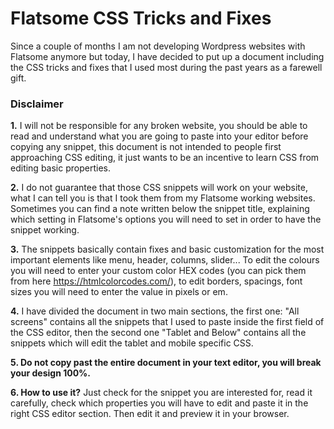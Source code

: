 # Flatsome CSS Tricks and Fixes

Since a couple of months I am not developing Wordpress websites with Flatsome anymore but today, I have decided to put up a document including the CSS tricks and fixes that I used most during the past years as a farewell gift.

<h3>Disclaimer</h3>

<b>1.</b> I will not be responsible for any broken website, you should be able to read and understand what you are going to paste into your editor before copying any snippet, this document is not intended to people first approaching CSS editing, it just wants to be an incentive to learn CSS from editing basic properties.

<b>2.</b> I do not guarantee that those CSS snippets will work on your website, what I can tell you is that I took them from my Flatsome working websites. Sometimes you can find a note written below the snippet title, explaining which setting in Flatsome's options you will need to set in order to have the snippet working.

<b>3.</b> The snippets basically contain fixes and basic customization for the most important elements like menu, header, columns, slider... To edit the colours you will need to enter your custom color HEX codes (you can pick them from here https://htmlcolorcodes.com/), to edit borders, spacings, font sizes you will need to enter the value in pixels or em.

<b>4.</b> I have divided the document in two main sections, the first one: "All screens" contains all the snippets that I used to paste inside the first field of the CSS editor, then the second one "Tablet and Below" contains all the snippets which will edit the tablet and mobile specific CSS. 

<b>5. </b> <b>Do not copy past the entire document in your text editor, you will break your design 100%.</b>

<b>6. </b> <b> How to use it?</b> Just check for the snippet you are interested for, read it carefully, check which properties you will have to edit and paste it in the right CSS editor section. Then edit it and preview it in your browser.
